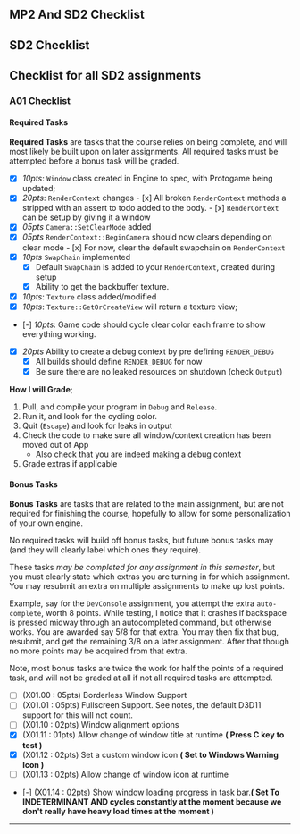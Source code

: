 MP2 And SD2 Checklist
------

## SD2 Checklist

Checklist for all SD2 assignments
------

### A01 Checklist

#### Required Tasks
**Required Tasks** are tasks that the course relies on being complete, and will most likely be built upon on later assignments.  All required tasks must be attempted before a bonus task will be graded.

- [x] *10pts*: `Window` class created in Engine to spec, with Protogame being updated;
- [x] *20pts*: `RenderContext` changes
      - [x] All broken `RenderContext` methods a stripped with an assert to todo added to the body.
      - [x] `RenderContext` can be setup by giving it a window
- [x] *05pts* `Camera::SetClearMode` added
- [x] *05pts* `RenderContext::BeginCamera` should now clears depending on clear mode
      - [x] For  now, clear the default swapchain on `RenderContext`
- [x] *10pts* `SwapChain` implemented
    - [x] Default `SwapChain` is added to your `RenderContext`, created during setup
    - [x] Ability to get the backbuffer texture.
- [x] *10pts*: `Texture` class added/modified
- [x] *10pts*: `Texture::GetOrCreateView` will return a texture view;    
- [-] *10pts*: Game code should cycle clear color each frame to show everything working.
- [x] *20pts* Ability to create a debug context by pre defining `RENDER_DEBUG`
    - [x] All builds should define `RENDER_DEBUG` for now
    - [x] Be sure there are no leaked resources on shutdown (check `Output`)

**How I will Grade**;  
1. Pull, and compile your program in `Debug` and `Release`.
2. Run it, and look for the cycling color.
3. Quit (`Escape`) and look for leaks in output
4. Check the code to make sure all window/context creation has been moved out of App
   - Also check that you are indeed making a debug context
5. Grade extras if applicable

#### Bonus Tasks
**Bonus Tasks** are tasks that are related to the main assignment, but are not required for finishing the course, hopefully to allow for some personalization of your own engine.

No required tasks will build off bonus tasks, but future bonus tasks may (and they will clearly label which ones they require).

These tasks *may be completed for any assignment in this semester*, but you must clearly state which extras you are turning in for which assignment.  You may resubmit an extra on multiple assignments to make up lost points.

Example, say for the `DevConsole` assignment, you attempt the extra `auto-complete`, worth 8 points. While testing, I notice that it crashes if backspace is pressed midway through an autocompleted command, but otherwise works.  You are awarded say 5/8 for that extra.  You may then fix that bug, resubmit, and get the remaining 3/8 on a later assignment.  After that though no more points may be acquired from that extra.  

Note, most bonus tasks are twice the work for half the points of a required task, and will not be graded at all if not all required tasks are attempted.  

- [ ] (X01.00 : 05pts) Borderless Window Support
- [ ] (X01.01 : 05pts) Fullscreen Support.  See notes, the default D3D11 support for this will not count.
- [ ] (X01.10 : 02pts) Window alignment options
- [x] (X01.11 : 01pts) Allow change of window title at runtime **( Press C key to test )**
- [x] (X01.12 : 02pts) Set a custom window icon **( Set to Windows Warning Icon )**
- [ ] (X01.13 : 02pts) Allow change of window icon at runtime
- [-] (X01.14 : 02pts) Show window loading progress in task bar.**( Set To INDETERMINANT AND cycles constantly at the moment because we don't really have heavy load times at the moment )**

------
